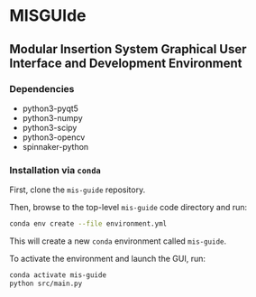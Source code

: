# MISGUIde

## Modular Insertion System Graphical User Interface and Development Environment

### Dependencies
* python3-pyqt5
* python3-numpy
* python3-scipy
* python3-opencv
* spinnaker-python

### Installation via `conda`

First, clone the `mis-guide` repository.

Then, browse to the top-level `mis-guide` code directory and run:

```bash
conda env create --file environment.yml
```

This will create a new `conda` environment called `mis-guide`.

To activate the environment and launch the GUI, run:

```bash
conda activate mis-guide
python src/main.py
```

